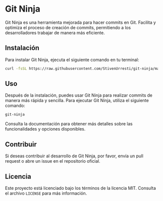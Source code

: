 # Git Ninja

Git Ninja es una herramienta mejorada para hacer commits en Git. Facilita y optimiza el proceso de creación de commits, permitiendo a los desarrolladores trabajar de manera más eficiente.

## Instalación

Para instalar Git Ninja, ejecuta el siguiente comando en tu terminal:

```sh
curl -fsSL https://raw.githubusercontent.com/StivenUrresti/git-ninja/master/install.sh | sudo bash
```

## Uso

Después de la instalación, puedes usar Git Ninja para realizar commits de manera más rápida y sencilla. Para ejecutar Git Ninja, utiliza el siguiente comando:

```sh
git-ninja
```

Consulta la documentación para obtener más detalles sobre las funcionalidades y opciones disponibles.

## Contribuir

Si deseas contribuir al desarrollo de Git Ninja, por favor, envía un pull request o abre un issue en el repositorio oficial.

## Licencia

Este proyecto está licenciado bajo los términos de la licencia MIT. Consulta el archivo `LICENSE` para más información.